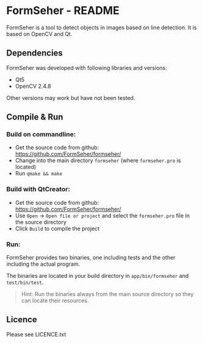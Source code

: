 FormSeher - README
==================

FormSeher is a tool to detect objects in images based on line detection. It is based on OpenCV and Qt.

Dependencies
------------

FormSeher was developed with following libraries and versions:

- Qt5
- OpenCV 2.4.8

Other versions may work but have not been tested.

Compile & Run
-------------

### Build on commandline:

- Get the source code from github: https://github.com/FormSeher/formseher/
- Change into the main directory `formseher` (where `formseher.pro` is located)
- Run `qmake && make`

### Build with QtCreator:

- Get the source code from github: https://github.com/FormSeher/formseher/
- Use `Open` -> `Open file or project` and select the `formseher.pro` file in the source directory
- Click `Build` to compile the project

### Run:

FormSeher provides two binaries, one including tests and the other including the actual program.

The binaries are located in your build directory in `app/bin/formseher` and `test/bin/test`.

> Hint: Run the binaries always from the main source directory so they can locate their resources.

Licence
-------

Please see LICENCE.txt
